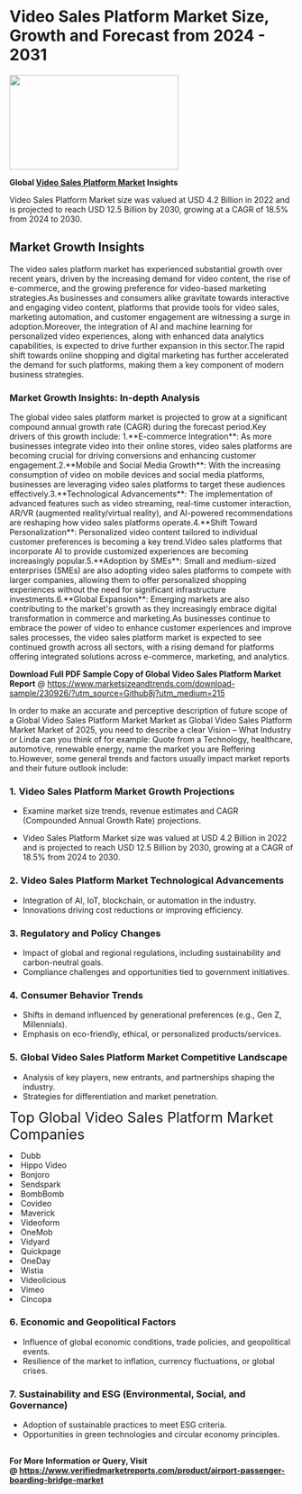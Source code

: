 <H1>Video Sales Platform Market Size, Growth and Forecast from 2024 - 2031</H1><img class="aligncenter size-medium wp-image-584254" src="https://thirdeyenews.in/wp-content/uploads/2024/09/Global-Market-Research-300x168.jpeg" alt="" width="300" height="168" /><p><strong>Global&nbsp;<a href="https://www.marketsizeandtrends.com/download-sample/230926/?utm_source=Github8j?utm_medium=215">Video Sales Platform Market</a> Insights</strong></p><p>Video Sales Platform Market size was valued at USD 4.2 Billion in 2022 and is projected to reach USD 12.5 Billion by 2030, growing at a CAGR of 18.5% from 2024 to 2030.</p><p><h2>Market Growth Insights</h2> The video sales platform market has experienced substantial growth over recent years, driven by the increasing demand for video content, the rise of e-commerce, and the growing preference for video-based marketing strategies.As businesses and consumers alike gravitate towards interactive and engaging video content, platforms that provide tools for video sales, marketing automation, and customer engagement are witnessing a surge in adoption.Moreover, the integration of AI and machine learning for personalized video experiences, along with enhanced data analytics capabilities, is expected to drive further expansion in this sector.The rapid shift towards online shopping and digital marketing has further accelerated the demand for such platforms, making them a key component of modern business strategies.<h3>Market Growth Insights: In-depth Analysis</h3> The global video sales platform market is projected to grow at a significant compound annual growth rate (CAGR) during the forecast period.Key drivers of this growth include: 1.**E-commerce Integration**: As more businesses integrate video into their online stores, video sales platforms are becoming crucial for driving conversions and enhancing customer engagement.2.**Mobile and Social Media Growth**: With the increasing consumption of video on mobile devices and social media platforms, businesses are leveraging video sales platforms to target these audiences effectively.3.**Technological Advancements**: The implementation of advanced features such as video streaming, real-time customer interaction, AR/VR (augmented reality/virtual reality), and AI-powered recommendations are reshaping how video sales platforms operate.4.**Shift Toward Personalization**: Personalized video content tailored to individual customer preferences is becoming a key trend.Video sales platforms that incorporate AI to provide customized experiences are becoming increasingly popular.5.**Adoption by SMEs**: Small and medium-sized enterprises (SMEs) are also adopting video sales platforms to compete with larger companies, allowing them to offer personalized shopping experiences without the need for significant infrastructure investments.6.**Global Expansion**: Emerging markets are also contributing to the market's growth as they increasingly embrace digital transformation in commerce and marketing.As businesses continue to embrace the power of video to enhance customer experiences and improve sales processes, the video sales platform market is expected to see continued growth across all sectors, with a rising demand for platforms offering integrated solutions across e-commerce, marketing, and analytics.<p><span class=""><strong>Download Full PDF Sample Copy of Global Video Sales Platform Market Report</strong> @ <a href="https://www.marketsizeandtrends.com/download-sample/230926/?utm_source=Github8j?utm_medium=215" target="_blank">https://www.marketsizeandtrends.com/download-sample/230926/?utm_source=Github8j?utm_medium=215</a></span></p><p>In order to make an accurate and perceptive description of future scope of a Global&nbsp;Video Sales Platform Market Market as Global&nbsp;Video Sales Platform Market Market of 2025, you need to describe a clear Vision &ndash; What Industry or Linda can you think of for example: Quote from a Technology, healthcare, automotive, renewable energy, name the market you are Reffering to.However, some general trends and factors usually impact market reports and their future outlook include:</p><h3>1.&nbsp;<strong>Video Sales Platform Market Growth Projections</strong></h3><ul><li>Examine market size trends, revenue estimates and CAGR (Compounded Annual Growth Rate) projections.</li><li><p>Video Sales Platform Market size was valued at USD 4.2 Billion in 2022 and is projected to reach USD 12.5 Billion by 2030, growing at a CAGR of 18.5% from 2024 to 2030.</p></li></ul><h3>2.&nbsp;<strong>Video Sales Platform Market Technological Advancements</strong></h3><ul><li>Integration of AI, IoT, blockchain, or automation in the industry.</li><li>Innovations driving cost reductions or improving efficiency.</li></ul><h3>3.&nbsp;<strong>Regulatory and Policy Changes</strong></h3><ul><li>Impact of global and regional regulations, including sustainability and carbon-neutral goals.</li><li>Compliance challenges and opportunities tied to government initiatives.</li></ul><h3>4.&nbsp;<strong>Consumer Behavior Trends</strong></h3><ul><li>Shifts in demand influenced by generational preferences (e.g., Gen Z, Millennials).</li><li>Emphasis on eco-friendly, ethical, or personalized products/services.</li></ul><h3>5.&nbsp;<strong>Global Video Sales Platform Market Competitive Landscape</strong></h3><ul><li>Analysis of key players, new entrants, and partnerships shaping the industry.</li><li>Strategies for differentiation and market penetration.</li></ul><p data-pm-slice="1 1 []"><span style="color: inherit; font-family: inherit; font-size: 25px;">Top Global Video Sales Platform Market Companies</span></p><div class="" data-test-id=""><p><li>Dubb</li><li> Hippo Video</li><li> Bonjoro</li><li> Sendspark</li><li> BombBomb</li><li> Covideo</li><li> Maverick</li><li> Videoform</li><li> OneMob</li><li> Vidyard</li><li> Quickpage</li><li> OneDay</li><li> Wistia</li><li> Videolicious</li><li> Vimeo</li><li> Cincopa</li></p></div><h3>6.&nbsp;<strong>Economic and Geopolitical Factors</strong></h3><ul><li>Influence of global economic conditions, trade policies, and geopolitical events.</li><li>Resilience of the market to inflation, currency fluctuations, or global crises.</li></ul><h3>7.&nbsp;<strong>Sustainability and ESG (Environmental, Social, and Governance)</strong></h3><ul><li>Adoption of sustainable practices to meet ESG criteria.</li><li>Opportunities in green technologies and circular economy principles.</li></ul><h2><strong style="font-size: 14px;">For More Information or Query, Visit @&nbsp;</strong><a style="background-color: #ffffff; font-size: 14px;" href="https://www.marketsizeandtrends.com/report/video-sales-platform-market/" target="_blank">https://www.verifiedmarketreports.com/product/airport-passenger-boarding-bridge-market</a></h2>